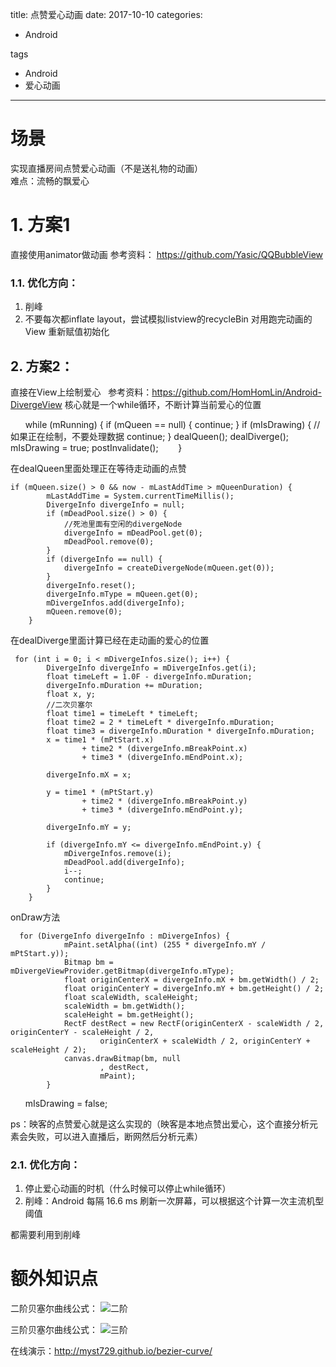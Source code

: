 title: 点赞爱心动画
date: 2017-10-10 
categories:
- Android
   
tags   
- Android
- 爱心动画
---

# 场景   
 实现直播房间点赞爱心动画（不是送礼物的动画）  
 难点：流畅的飘爱心

# 1. 方案1  
直接使用animator做动画
参考资料： https://github.com/Yasic/QQBubbleView  


### 1.1. 优化方向：

1. 削峰
2. 不要每次都inflate layout，尝试模拟listview的recycleBin 对用跑完动画的View 重新赋值初始化


## 2. 方案2：

直接在View上绘制爱心  
参考资料：https://github.com/HomHomLin/Android-DivergeView
核心就是一个while循环，不断计算当前爱心的位置

        while (mRunning) {
            if (mQueen == null) {
                continue;
            }
            if (mIsDrawing) {
                //如果正在绘制，不要处理数据
                continue;
            }
            dealQueen();
            dealDiverge();
            mIsDrawing = true;
            postInvalidate();
        }
        
在dealQueen里面处理正在等待走动画的点赞  

    if (mQueen.size() > 0 && now - mLastAddTime > mQueenDuration) {
            mLastAddTime = System.currentTimeMillis();
            DivergeInfo divergeInfo = null;
            if (mDeadPool.size() > 0) {
                //死池里面有空闲的divergeNode
                divergeInfo = mDeadPool.get(0);
                mDeadPool.remove(0);
            }
            if (divergeInfo == null) {
                divergeInfo = createDivergeNode(mQueen.get(0));
            }
            divergeInfo.reset();
            divergeInfo.mType = mQueen.get(0);
            mDivergeInfos.add(divergeInfo);
            mQueen.remove(0);
        }

在dealDiverge里面计算已经在走动画的爱心的位置  

     for (int i = 0; i < mDivergeInfos.size(); i++) {
            DivergeInfo divergeInfo = mDivergeInfos.get(i);
            float timeLeft = 1.0F - divergeInfo.mDuration;
            divergeInfo.mDuration += mDuration;
            float x, y;
            //二次贝塞尔
            float time1 = timeLeft * timeLeft;
            float time2 = 2 * timeLeft * divergeInfo.mDuration;
            float time3 = divergeInfo.mDuration * divergeInfo.mDuration;
            x = time1 * (mPtStart.x)
                    + time2 * (divergeInfo.mBreakPoint.x)
                    + time3 * (divergeInfo.mEndPoint.x);

            divergeInfo.mX = x;

            y = time1 * (mPtStart.y)
                    + time2 * (divergeInfo.mBreakPoint.y)
                    + time3 * (divergeInfo.mEndPoint.y);

            divergeInfo.mY = y;

            if (divergeInfo.mY <= divergeInfo.mEndPoint.y) {
                mDivergeInfos.remove(i);
                mDeadPool.add(divergeInfo);
                i--;
                continue;
            }
        }

onDraw方法

      for (DivergeInfo divergeInfo : mDivergeInfos) {
                mPaint.setAlpha((int) (255 * divergeInfo.mY / mPtStart.y));
                Bitmap bm = mDivergeViewProvider.getBitmap(divergeInfo.mType);
                float originCenterX = divergeInfo.mX + bm.getWidth() / 2;
                float originCenterY = divergeInfo.mY + bm.getHeight() / 2;
                float scaleWidth, scaleHeight;               
                scaleWidth = bm.getWidth();
                scaleHeight = bm.getHeight();
                RectF destRect = new RectF(originCenterX - scaleWidth / 2, originCenterY - scaleHeight / 2,
                        originCenterX + scaleWidth / 2, originCenterY + scaleHeight / 2);
                canvas.drawBitmap(bm, null
                        , destRect,
                        mPaint);
            }
       mIsDrawing = false;
       
ps：映客的点赞爱心就是这么实现的（映客是本地点赞出爱心，这个直接分析元素会失败，可以进入直播后，断网然后分析元素）

### 2.1. 优化方向：
1. 停止爱心动画的时机（什么时候可以停止while循环）
2. 削峰：Android 每隔 16.6 ms 刷新一次屏幕，可以根据这个计算一次主流机型阈值




都需要利用到削峰




# 额外知识点
二阶贝塞尔曲线公式：
![二阶](https://gss2.bdstatic.com/9fo3dSag_xI4khGkpoWK1HF6hhy/baike/s%3D317/sign=9aefef4b08f79052eb1f413f3bf2d738/11385343fbf2b21129581916cb8065380cd78e70.jpg)    

三阶贝塞尔曲线公式： 
![三阶](https://gss0.bdstatic.com/-4o3dSag_xI4khGkpoWK1HF6hhy/baike/s%3D421/sign=9a6521eab8014a90853e47bf98763971/f603918fa0ec08fad54f8dff58ee3d6d55fbda1f.jpg)    


在线演示：http://myst729.github.io/bezier-curve/
